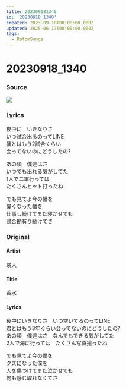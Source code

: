 ```yaml
---
title: 202309181340
id: '20230918_1340'
created: 2023-09-18T00:00:00.000Z
updated: 2025-06-17T00:00:00.000Z
tags:
  - RotomSongs
---
```

# 20230918_1340

### Source

![](https://x.com/Starlystrongest/status/1703630100653285651)

### Lyrics

夜中に　いきなりさ  
いつ試合出るのってLINE  
幡とはもう2試合くらい  
会ってないのにどうしたの?  

あの頃　僕達はさ  
いつでも出れる気がしてた  
1人で二軍行っては  
たくさんヒット打ったね  

でも見てよ今の幡を  
偉くなった幡を  
仕事し続けてまた寝かせても  
試合勘有り続けてさ  

### Original

#### Artist

瑛人

#### Title

香水

#### Lyrics

夜中にいきなりさ　いつ空いてるのってLINE  
君とはもう3年くらい会ってないのにどうしたの?  
あの頃　僕達はさ　なんでもできる気がしてた  
2人で海に行っては　たくさん写真撮ったね  
  
でも見てよ今の僕を  
クズになった僕を  
人を傷つけてまた泣かせても  
何も感じ取れなくてさ  
  


